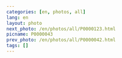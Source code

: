 ```yaml
---
categories: [en, photos, all]
lang: en
layout: photo
next_photo: /en/photos/all/P0000123.html
picname: P0000043
prev_photo: /en/photos/all/P0000042.html
tags: []
---
```

